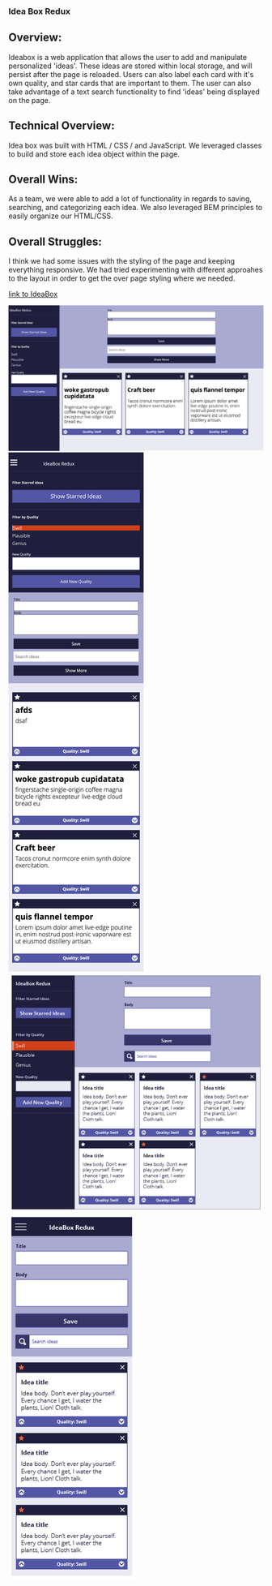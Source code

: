 ### Idea Box Redux

## Overview:
Ideabox is a web application that allows the user to add and manipulate personalized 'ideas'. These ideas are stored within
local storage, and will persist after the page is reloaded. Users can also label each card with it's own quality, and star cards that 
are important to them. The user can also take advantage of a text search functionality to find 'ideas' being displayed on the page.

## Technical Overview:
Idea box was built with HTML / CSS / and JavaScript. We leveraged classes to build and store each idea object within the page. 

## Overall Wins: 
As a team, we were able to add a lot of functionality in regards to saving, searching, and categorizing each idea. We also 
leveraged BEM principles to easily organize our HTML/CSS. 

## Overall Struggles:
I think we had some issues with the styling of the page and keeping everything responsive. We had tried experimenting with 
different approahes to the layout in order to get the over page styling where we needed. 

[link to IdeaBox](https://edwardjackc.github.io/IdeaBox/)

![screenshot](images/screenshot.png)
![mobile screenshot](images/mobileview.png)
![comp screen shot](images/ideabox-redux-comp.jpg)
![mobile screen shot](images/ideabox-redux-comp2.jpg)
